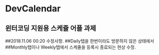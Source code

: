 # DevCalendar
## 윈터코딩 지원용 스케쥴 어플 과제

##2018.11.06 00:20 수정사항.
##Daily탭을 한번이라도 방문하지 않은 상태에서
##Monthly탭이나 Weekly탭에서 스케쥴을 등록시 종료되는 현상 수정.
